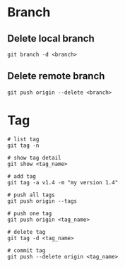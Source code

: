 # Branch

## Delete local branch
```
git branch -d <branch>
```

## Delete remote branch
```
git push origin --delete <branch>
```

# Tag
```
# list tag
git tag -n

# show tag detail
git show <tag_name>

# add tag
git tag -a v1.4 -m "my version 1.4"

# push all tags
git push origin --tags

# push one tag
git push origin <tag_name>

# delete tag
git tag -d <tag_name>

# commit tag
git push --delete origin <tag_name>
```
